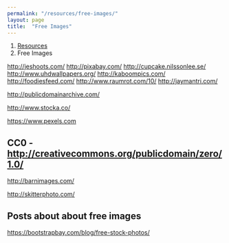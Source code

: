 ```yaml
---
permalink: "/resources/free-images/"
layout: page
title:  "Free Images"
---
```


<ol class="breadcrumb">
  <li><a href="/resources">Resources</a></li>
  <li>Free Images</li>
</ol>

http://jeshoots.com/
http://pixabay.com/
http://cupcake.nilssonlee.se/
http://www.uhdwallpapers.org/
http://kaboompics.com/
http://foodiesfeed.com/
http://www.raumrot.com/10/
http://jaymantri.com/

http://publicdomainarchive.com/

http://www.stocka.co/

https://www.pexels.com

## CC0 - http://creativecommons.org/publicdomain/zero/1.0/

http://barnimages.com/

http://skitterphoto.com/


## Posts about about free images

https://bootstrapbay.com/blog/free-stock-photos/
